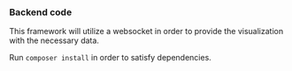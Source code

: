 ### Backend code

This framework will utilize a websocket in order to provide the visualization with the necessary data.


Run ```composer install``` in order to satisfy dependencies.
